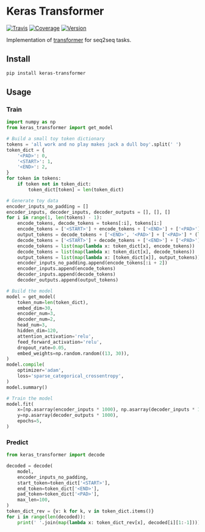 # Keras Transformer

[![Travis](https://travis-ci.org/CyberZHG/keras-transformer.svg)](https://travis-ci.org/CyberZHG/keras-transformer)
[![Coverage](https://coveralls.io/repos/github/CyberZHG/keras-transformer/badge.svg?branch=master)](https://coveralls.io/github/CyberZHG/keras-transformer)
[![Version](https://img.shields.io/pypi/v/keras-transformer.svg)](https://pypi.org/project/keras-transformer/)

Implementation of [transformer](https://arxiv.org/pdf/1706.03762.pdf) for seq2seq tasks.

## Install

```bash
pip install keras-transformer
```

## Usage

### Train

```python
import numpy as np
from keras_transformer import get_model

# Build a small toy token dictionary
tokens = 'all work and no play makes jack a dull boy'.split(' ')
token_dict = {
    '<PAD>': 0,
    '<START>': 1,
    '<END>': 2,
}
for token in tokens:
    if token not in token_dict:
        token_dict[token] = len(token_dict)

# Generate toy data
encoder_inputs_no_padding = []
encoder_inputs, decoder_inputs, decoder_outputs = [], [], []
for i in range(1, len(tokens) - 1):
    encode_tokens, decode_tokens = tokens[:i], tokens[i:]
    encode_tokens = ['<START>'] + encode_tokens + ['<END>'] + ['<PAD>'] * (len(tokens) - len(encode_tokens))
    output_tokens = decode_tokens + ['<END>', '<PAD>'] + ['<PAD>'] * (len(tokens) - len(decode_tokens))
    decode_tokens = ['<START>'] + decode_tokens + ['<END>'] + ['<PAD>'] * (len(tokens) - len(decode_tokens))
    encode_tokens = list(map(lambda x: token_dict[x], encode_tokens))
    decode_tokens = list(map(lambda x: token_dict[x], decode_tokens))
    output_tokens = list(map(lambda x: [token_dict[x]], output_tokens))
    encoder_inputs_no_padding.append(encode_tokens[:i + 2])
    encoder_inputs.append(encode_tokens)
    decoder_inputs.append(decode_tokens)
    decoder_outputs.append(output_tokens)

# Build the model
model = get_model(
    token_num=len(token_dict),
    embed_dim=30,
    encoder_num=3,
    decoder_num=2,
    head_num=3,
    hidden_dim=120,
    attention_activation='relu',
    feed_forward_activation='relu',
    dropout_rate=0.05,
    embed_weights=np.random.random((13, 30)),
)
model.compile(
    optimizer='adam',
    loss='sparse_categorical_crossentropy',
)
model.summary()

# Train the model
model.fit(
    x=[np.asarray(encoder_inputs * 1000), np.asarray(decoder_inputs * 1000)],
    y=np.asarray(decoder_outputs * 1000),
    epochs=5,
)
```

### Predict

```python
from keras_transformer import decode

decoded = decode(
    model,
    encoder_inputs_no_padding,
    start_token=token_dict['<START>'],
    end_token=token_dict['<END>'],
    pad_token=token_dict['<PAD>'],
    max_len=100,
)
token_dict_rev = {v: k for k, v in token_dict.items()}
for i in range(len(decoded)):
    print(' '.join(map(lambda x: token_dict_rev[x], decoded[i][1:-1])))
```
